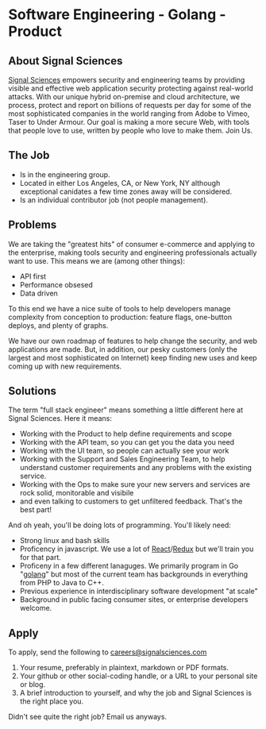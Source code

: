 # Software Engineering - Golang - Product

## About Signal Sciences

[Signal Sciences](https://signalsciences.com/) empowers security and engineering teams by providing visible and effective web application security protecting against real-world attacks.  With our unique hybrid on-premise and cloud architecture, we process, protect and report on billions of requests per day for some of the most sophisticated companies in the world ranging from Adobe to Vimeo, Taser to Under Armour. Our goal is making a more secure Web, with tools that people love to use, written by people who love to make them.  Join Us.


## The Job

* Is in the engineering group.
* Located in either Los Angeles, CA, or New York, NY
  although exceptional canidates a few time zones away will be considered.
* Is an individual contributor job (not people management).

## Problems

We are taking the "greatest hits" of consumer e-commerce and applying to
the enterprise, making tools security and engineering professionals actually want to
use.  This means we are (among other things):

* API first
* Performance obsesed
* Data driven

To this end we have a nice suite of tools to help developers manage complexity
from conception to production: feature flags, one-button deploys, and plenty
of graphs.

We have our own roadmap of features to help change the security, and
web applications are made.  But, in addition, our pesky customers (only the
largest and most sophisticated on Internet) keep finding new uses and keep coming
up with new requirements.

## Solutions

The term "full stack engineer" means something a little different here at
Signal Sciences.  Here it means:

* Working with the Product to help define requirements and scope
* Working with the API team, so you can get you the data you need
* Working with the UI team, so people can actually see your work
* Working with the Support and Sales Engineering Team, to help understand
  customer requirements and any problems with the existing service.
* Working with the Ops to make sure your new servers and services are rock
  solid, monitorable and visibile
* and even talking to customers to get unfiltered feedback.  That's the best part!

And oh yeah, you'll be doing lots of programming.  You'll likely need:

* Strong linux and bash skills
* Proficency in javascript.  We use a lot of
  [React](https://facebook.github.io/react/)/[Redux](http://redux.js.org) but we'll train you
  for that part.
* Proficeny in a few different lanaguges.  We primarily program in Go
  "[golang](https://golang.org/)" but most of the current team has backgrounds
  in everything from PHP to Java to C++.
* Previous experience in interdisciplinary software development "at scale"
* Background in public facing consumer sites, or enterprise developers
  welcome.

## Apply

To apply, send the following to careers@signalsciences.com

1. Your resume, preferably in plaintext, markdown or PDF formats.
2. Your github or other social-coding handle, or a URL to your personal site
   or blog.
3. A brief introduction to yourself, and why the job and Signal Sciences
   is the right place you.

Didn't see quite the right job?  Email us anyways.


